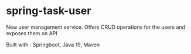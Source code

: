 # spring-task-user

New user management service. Offers CRUD operations for the users and exposes them on API

Built with : Springboot, Java 19, Maven 
